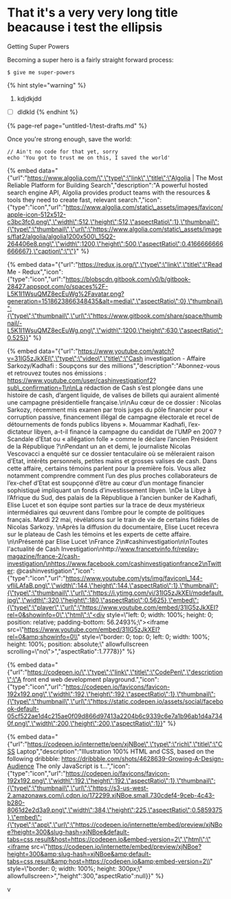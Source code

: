 # That it's a very very long title beacause i test the ellipsis

Getting Super Powers

Becoming a super hero is a fairly straight forward process:

```
$ give me super-powers
```

{% hint style="warning" %}
1. kdjdkjdd

* [ ] dldkld
{% endhint %}

{% page-ref page="untitled-1/test-drafts.md" %}

Once you're strong enough, save the world:

```
// Ain't no code for that yet, sorry
echo 'You got to trust me on this, I saved the world'
```

{% embed data="{\"url\":\"https://www.algolia.com/\",\"type\":\"link\",\"title\":\"Algolia \| The Most Reliable Platform for Building Search\",\"description\":\"A powerful hosted search engine API, Algolia provides product teams with the resources & tools they need to create fast, relevant search.\",\"icon\":{\"type\":\"icon\",\"url\":\"https://www.algolia.com/static\_assets/images/favicon/apple-icon-512x512-c3bc3fc0.png\",\"width\":512,\"height\":512,\"aspectRatio\":1},\"thumbnail\":{\"type\":\"thumbnail\",\"url\":\"https://www.algolia.com/static\_assets/images/flat2/algolia/algolia1200x500\_15Q2-264406e8.png\",\"width\":1200,\"height\":500,\"aspectRatio\":0.4166666666666667},\"caption\":\"\"}" %}

{% embed data="{\"url\":\"https://redux.js.org/\",\"type\":\"link\",\"title\":\"Read Me - Redux\",\"icon\":{\"type\":\"icon\",\"url\":\"https://blobscdn.gitbook.com/v0/b/gitbook-28427.appspot.com/o/spaces%2F-L5K1I1WsuQMZ8ecEuWg%2Favatar.png?generation=1518623866348435&alt=media\",\"aspectRatio\":0},\"thumbnail\":{\"type\":\"thumbnail\",\"url\":\"https://www.gitbook.com/share/space/thumbnail/-L5K1I1WsuQMZ8ecEuWg.png\",\"width\":1200,\"height\":630,\"aspectRatio\":0.525}}" %}

{% embed data="{\"url\":\"https://www.youtube.com/watch?v=31IG5zJkXEI\",\"type\":\"video\",\"title\":\"Cash investigation - Affaire Sarkozy/Kadhafi : Soupçons sur des millions\",\"description\":\"Abonnez-vous et retrouvez toutes nos émissions : https://www.youtube.com/user/cashinvestigationf2?sub\_confirmation=1\n\nLa rédaction de Cash s’est plongée dans une histoire de cash, d’argent liquide, de valises de billets qui auraient alimenté une campagne présidentielle française.\n\nAu cœur de ce dossier : Nicolas Sarkozy, récemment mis examen par trois juges du pôle financier pour « corruption passive, financement illégal de campagne électorale et recel de détournements de fonds publics libyens ». Mouammar Kadhafi, l’ex-dictateur libyen, a-t-il financé la campagne du candidat de l’UMP en 2007 ? Scandale d’Etat ou « allégation folle » comme le déclare l’ancien Président de la République ?\nPendant un an et demi, le journaliste Nicolas Vescovacci a enquêté sur ce dossier tentaculaire où se mêleraient raison d’Etat, intérêts personnels, petites mains et grosses valises de cash. Dans cette affaire, certains témoins parlent pour la première fois. Vous allez notamment comprendre comment l’un des plus proches collaborateurs de l’ex-chef d’Etat est soupçonné d’être au cœur d’un montage financier sophistiqué impliquant un fonds d’investissement libyen. \nDe la Libye à l’Afrique du Sud, des palais de la République à l’ancien bunker de Kadhafi, Elise Lucet et son équipe sont parties sur la trace de deux mystérieux intermédiaires qui œuvrent dans l’ombre pour le compte de politiques français. Mardi 22 mai, révélations sur le train de vie de certains fidèles de Nicolas Sarkozy. \nAprès la diffusion du documentaire, Elise Lucet recevra sur le plateau de Cash les témoins et les experts de cette affaire. \n\nPrésenté par Elise Lucet \nFrance 2\n\#cashinvestigation\n\nToutes l\'actualité de Cash Investigation\nhttp://www.francetvinfo.fr/replay-magazine/france-2/cash-investigation/\nhttps://www.facebook.com/cashinvestigationfrance2\nTwitter: @cashinvestigation\",\"icon\":{\"type\":\"icon\",\"url\":\"https://www.youtube.com/yts/img/favicon\_144-vfliLAfaB.png\",\"width\":144,\"height\":144,\"aspectRatio\":1},\"thumbnail\":{\"type\":\"thumbnail\",\"url\":\"https://i.ytimg.com/vi/31IG5zJkXEI/mqdefault.jpg\",\"width\":320,\"height\":180,\"aspectRatio\":0.5625},\"embed\":{\"type\":\"player\",\"url\":\"https://www.youtube.com/embed/31IG5zJkXEI?rel=0&showinfo=0\",\"html\":\"<div style=\\"left: 0; width: 100%; height: 0; position: relative; padding-bottom: 56.2493%;\\"><iframe src=\\"https://www.youtube.com/embed/31IG5zJkXEI?rel=0&amp;showinfo=0\\" style=\\"border: 0; top: 0; left: 0; width: 100%; height: 100%; position: absolute;\\" allowfullscreen scrolling=\\"no\\"></iframe></div>\",\"aspectRatio\":1.7778}}" %}

{% embed data="{\"url\":\"https://codepen.io/\",\"type\":\"link\",\"title\":\"CodePen\",\"description\":\"A front end web development playground.\",\"icon\":{\"type\":\"icon\",\"url\":\"https://codepen.io/favicons/favicon-192x192.png\",\"width\":192,\"height\":192,\"aspectRatio\":1},\"thumbnail\":{\"type\":\"thumbnail\",\"url\":\"https://static.codepen.io/assets/social/facebook-default-05cf522ae1d4c215ae0f09d866d97413a2204b6c9339c6e7a1b96ab1d4a7340f.png\",\"width\":200,\"height\":200,\"aspectRatio\":1}}" %}

{% embed data="{\"url\":\"https://codepen.io/internette/pen/xjNBoe\",\"type\":\"rich\",\"title\":\"CSS Laptop\",\"description\":\"Illustration 100% HTML and CSS, based on the following dribbble: https://dribbble.com/shots/4628639-Growing-A-Design-Audience  The only JavaScript is t...\",\"icon\":{\"type\":\"icon\",\"url\":\"https://codepen.io/favicons/favicon-192x192.png\",\"width\":192,\"height\":192,\"aspectRatio\":1},\"thumbnail\":{\"type\":\"thumbnail\",\"url\":\"https://s3-us-west-2.amazonaws.com/i.cdpn.io/172299.xjNBoe.small.730cdef4-9ceb-4c43-b280-8061d2e2d3a9.png\",\"width\":384,\"height\":225,\"aspectRatio\":0.5859375},\"embed\":{\"type\":\"app\",\"url\":\"https://codepen.io/internette/embed/preview/xjNBoe?height=300&slug-hash=xjNBoe&default-tabs=css,result&host=https://codepen.io&embed-version=2\",\"html\":\"<iframe src=\\"https://codepen.io/internette/embed/preview/xjNBoe?height=300&amp;slug-hash=xjNBoe&amp;default-tabs=css,result&amp;host=https://codepen.io&amp;embed-version=2\\" style=\\"border: 0; width: 100%; height: 300px;\\" allowfullscreen></iframe>\",\"height\":300,\"aspectRatio\":null}}" %}

v

